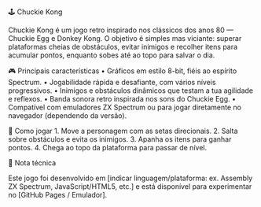 🕹️ Chuckie Kong

Chuckie Kong é um jogo retro inspirado nos clássicos dos anos 80 — Chuckie Egg e Donkey Kong.
O objetivo é simples mas viciante: superar plataformas cheias de obstáculos, evitar inimigos e recolher itens para acumular pontos, enquanto sobes até ao topo para salvar o dia.

🎮 Principais características
	•	Gráficos em estilo 8-bit, fiéis ao espírito Spectrum.
	•	Jogabilidade rápida e desafiante, com vários níveis progressivos.
	•	Inimigos e obstáculos dinâmicos que testam a tua agilidade e reflexos.	•	Banda sonora retro inspirada nos sons do Chuckie Egg.
	•	Compatível com emuladores ZX Spectrum ou para jogar diretamente no navegador (dependendo da versão).

🚀 Como jogar
	1.	Move a personagem com as setas direcionais.
	2.	Salta sobre obstáculos e evita os inimigos.
	3.	Apanha os itens para ganhar pontos.
	4.	Chega ao topo da plataforma para passar de nível.

💾 Nota técnica

Este jogo foi desenvolvido em [indicar linguagem/plataforma: ex. Assembly ZX Spectrum, JavaScript/HTML5, etc.] e está disponível para experimentar no [GitHub Pages / Emulador].
 
